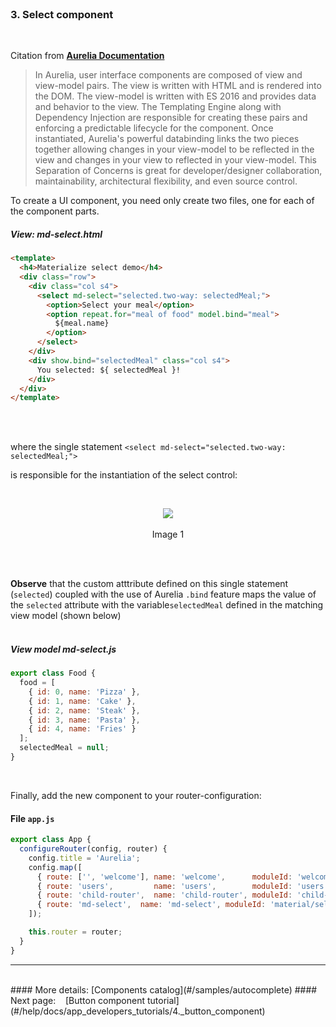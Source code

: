 <br>

### 3. Select component
<br>

Citation from **[Aurelia Documentation](http://aurelia.io/docs.html#/aurelia/framework/1.0.0-beta.1.0.7/doc/article/creating-components)**

> In Aurelia, user interface components are composed of view and view-model pairs. The view is written with HTML and is rendered into the DOM. The view-model is written with ES 2016 and provides data and behavior to the view. The Templating Engine along with Dependency Injection are responsible for creating these pairs and enforcing a predictable lifecycle for the component. Once instantiated, Aurelia's powerful databinding links the two pieces together allowing changes in your view-model to be reflected in the view and changes in your view to reflected in your view-model. This Separation of Concerns is great for developer/designer collaboration, maintainability, architectural flexibility, and even source control.

To create a UI component, you need only create two files, one for each of the component parts.

##### View:  md-select.html


```html
<template>
  <h4>Materialize select demo</h4>
  <div class="row">
    <div class="col s4">
      <select md-select="selected.two-way: selectedMeal;">
        <option>Select your meal</option>
        <option repeat.for="meal of food" model.bind="meal">
          ${meal.name}
        </option>
      </select>
    </div>
    <div show.bind="selectedMeal" class="col s4">
      You selected: ${ selectedMeal }!
    </div>
  </div>
</template>
```
<br>
<br>

where the single statement  `<select md-select="selected.two-way: selectedMeal;">`

is responsible for the instantiation of the select control:

<br>

<p align=center>
  <img src="http://i.imgur.com/LEGsSjU.png" class="responsive-img"></img>
 <br><br>
 Image 1
</p>

<br>
<br>


**Observe** that the custom atttribute defined on this single statement (`selected`) coupled with the use of Aurelia `.bind` feature maps the value of the `selected` attribute with the variable`selectedMeal` defined in the matching view model (shown below)
<br>
<br>

##### View model md-select.js

```javascript
export class Food {
  food = [
    { id: 0, name: 'Pizza' },
    { id: 1, name: 'Cake' },
    { id: 2, name: 'Steak' },
    { id: 3, name: 'Pasta' },
    { id: 4, name: 'Fries' }
  ];
  selectedMeal = null;
}

```

<br>

Finally, add the new component to your router-configuration:

#### File `app.js`

```javascript
export class App {
  configureRouter(config, router) {
    config.title = 'Aurelia';
    config.map([
      { route: ['', 'welcome'], name: 'welcome',      moduleId: 'welcome',      nav: true, title: 'Welcome' },
      { route: 'users',         name: 'users',        moduleId: 'users',        nav: true, title: 'Github Users' },
      { route: 'child-router',  name: 'child-router', moduleId: 'child-router', nav: true, title: 'Child Router' },
      { route: 'md-select',  name: 'md-select', moduleId: 'material/select/md-select', nav: true, title: 'Select' }
    ]);

    this.router = router;
  }
}

```

* * *
<br>
#### More details: [Components catalog](#/samples/autocomplete)
#### Next page: &nbsp;&nbsp; [Button component tutorial](#/help/docs/app_developers_tutorials/4._button_component)
